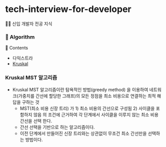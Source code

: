 # tech-interview-for-developer
👶🏻 신입 개발자 전공 지식




### 📌 Algorithm
📖 Contents

- 다익스트라
- [Kruskal](#Kruskal-MST)


### Kruskal MST 알고리즘
- Kruskal MST 알고리즘이란
탐욕적인 방법(greedy method) 을 이용하여 네트워크(가중치를 간선에 할당한 그래프)의 모든 정점을 최소 비용으로 연결하는 최적 해답을 구하는 것
  * MST(최소 비용 신장 트리) 가 1) 최소 비용의 간선으로 구성됨 2) 사이클을 포함하지 않음 의 조건에 근거하여 각 단계에서 사이클을 이루지 않는 최소 비용 간선을 선택 한다.
  * 간선 선택을 기반으로 하는 알고리즘이다.
  * 이전 단계에서 만들어진 신장 트리와는 상관없이 무조건 최소 간선만을 선택하는 방법이다.


